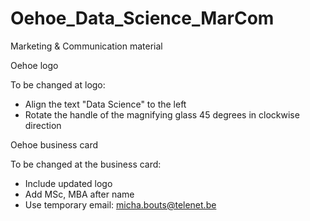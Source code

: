# Oehoe_Data_Science_MarCom
Marketing &amp; Communication material

Oehoe logo

To be changed at logo:
- Align the text "Data Science" to the left
- Rotate the handle of the magnifying glass 45 degrees in clockwise direction

Oehoe business card

To be changed at the business card:
- Include updated logo
- Add MSc, MBA after name
- Use temporary email: micha.bouts@telenet.be
